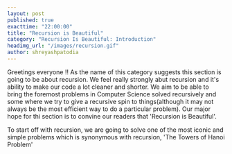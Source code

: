 ```yaml
---
layout: post
published: true
exacttime: "22:00:00"
title: "Recursion is Beautiful"
category: "Recursion Is Beautiful: Introduction"
headimg_url: "/images/recursion.gif"
author: shreyashpatodia
---
```


Greetings everyone !!
As the name of this category suggests this section is going to be about recursion. We feel really strongly abut recursion and it's ability to make our code a lot cleaner and shorter. We aim to be able to bring the foremost problems in Computer Science solved recursively and some where we try to give a recursive spin to things(although it may not always be the most efficient way to do a particular problem). Our major hope for thi section is to convine our readers that 'Recursion is Beautiful'.

To start off with recursion, we are going to solve one of the most iconic and simple problems which is synonymous with recursion, 'The Towers of Hanoi Problem'
 


